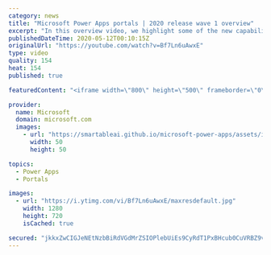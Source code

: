 ```yaml
---
category: news
title: "Microsoft Power Apps portals | 2020 release wave 1 overview"
excerpt: "In this overview video, we highlight some of the new capabilities included in the latest update to Microsoft Power Apps portals.     Here are the capabilities covered:   •    Power BI integration, so you can quickly add Power BI reports, tables, and dashboards to your portals without coding.  •    Themes"
publishedDateTime: 2020-05-12T00:10:15Z
originalUrl: "https://youtube.com/watch?v=Bf7Ln6uAwxE"
type: video
quality: 154
heat: 154
published: true

featuredContent: "<iframe width=\"800\" height=\"500\" frameborder=\"0\" src=\"https://www.youtube.com/embed/Bf7Ln6uAwxE\" allow=\"accelerometer; autoplay; encrypted-media; gyroscope; picture-in-picture\" allowfullscreen></iframe>"

provider:
  name: Microsoft
  domain: microsoft.com
  images:
    - url: "https://smartableai.github.io/microsoft-power-apps/assets/images/organizations/microsoft.com-50x50.jpg"
      width: 50
      height: 50

topics:
  - Power Apps
  - Portals

images:
  - url: "https://i.ytimg.com/vi/Bf7Ln6uAwxE/maxresdefault.jpg"
    width: 1280
    height: 720
    isCached: true

secured: "jkkxZwCIGJeNEtNzbBiRdVGdMrZSIOPlebUiEs9CyRdT1PxBHcub0CuVRBZ9vIjtqJhoLUQ7YvOPQfRq6e8xlyIvRR1HHPsVSHl+29rjfiDBd388LhnLk/Qjlb+ob/LM1h+A3c7ewM/yKQgKA00VJJ9tsNc78iukpvbLp4pE9N2BkUwZyQl0WXgMps9kRseRoV4K0DHjXRJKJCgoOkjYB11bNYvGHK5yZFY33+KLpilUANRmkzYrdictIJ0SiumHO8XnXnCyKtBNGUztUP+S9U4NkHtxmuToxD29Hpp2qjVNB/CzzR2hFTthTMtVgjSsruUOTtr9ijRG/yWYFGw0qwAeg1z/2uZLRoZgsIO3YrTO+ZoFCFSGBCmKTHv7H83M9QAxWEgamdh9SnEIlIFHkLbejU89Z/xHXmbvVWnVpLn5aQ+ZdNR00M6cdMWIbxgL;XO3WyoAtFf36oDHqvIkQsQ=="
---
```


